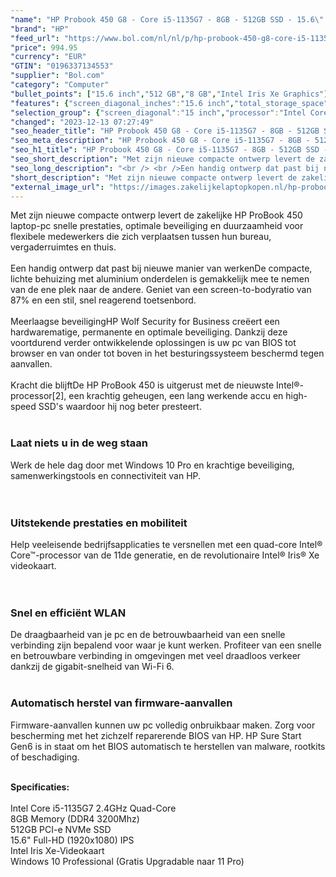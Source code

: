 ```yaml
---
"name": "HP Probook 450 G8 - Core i5-1135G7 - 8GB - 512GB SSD - 15.6\" FHD - Win 10 Pro"
"brand": "HP"
"feed_url": "https://www.bol.com/nl/nl/p/hp-probook-450-g8-core-i5-1135g7-8gb-512gb-ssd-15-6-fhd-win-10-pro/9300000106860121"
"price": 994.95
"currency": "EUR"
"GTIN": "0196337134553"
"supplier": "Bol.com"
"category": "Computer"
"bullet_points": ["15.6 inch","512 GB","8 GB","Intel Iris Xe Graphics"]
"features": {"screen_diagonal_inches":"15.6 inch","total_storage_space":"512 GB","memory_size":"8 GB","graphics_card":"Intel Iris Xe Graphics"}
"selection_group": {"screen_diagonal":"15 inch","processor":"Intel Core i5","changed_price_past_3_days":false,"product_family":"Probook"}
"changed": "2023-12-13 07:27:49"
"seo_header_title": "HP Probook 450 G8 - Core i5-1135G7 - 8GB - 512GB SSD - 15.6\" FHD - Win 10 Pro"
"seo_meta_description": "HP Probook 450 G8 - Core i5-1135G7 - 8GB - 512GB SSD - 15.6\" FHD - Win 10 Pro"
"seo_h1_title": "HP Probook 450 G8 - Core i5-1135G7 - 8GB - 512GB SSD - 15.6\" FHD - Win 10 Pro"
"seo_short_description": "Met zijn nieuwe compacte ontwerp levert de zakelijke HP ProBook 450 laptop-pc snelle prestaties, optimale beveiliging en duurzaamheid voor flexibele medewerkers die zich verplaatsen tussen hun bureau, vergaderruimtes en thuis."
"seo_long_description": "<br /> <br />Een handig ontwerp dat past bij nieuwe manier van werkenDe compacte, lichte behuizing met aluminium onderdelen is gemakkelijk mee te nemen van de ene plek naar de andere. Geniet van een screen-to-bodyratio van 87% en een stil, snel reagerend toetsenbord. <br /> <br />Meerlaagse beveiligingHP Wolf Security for Business creëert een hardwarematige, permanente en optimale beveiliging. Dankzij deze voortdurend verder ontwikkelende oplossingen is uw pc van BIOS tot browser en van onder tot boven in het besturingssysteem beschermd tegen aanvallen. <br /> <br />Kracht die blijftDe HP ProBook 450 is uitgerust met de nieuwste Intel®-processor[2], een krachtig geheugen, een lang werkende accu en high-speed SSD's waardoor hij nog beter presteert. <br /> <br /> <h3>Laat niets u in de weg staan</h3> <p> Werk de hele dag door met Windows 10 Pro en krachtige beveiliging, samenwerkingstools en connectiviteit van HP. <br /><br /><br /> </p> <h3>Uitstekende prestaties en mobiliteit</h3> <p> Help veeleisende bedrijfsapplicaties te versnellen met een quad-core Intel® Core™-processor van de 11de generatie, en de revolutionaire Intel® Iris® Xe videokaart. <br /><br /><br /> </p> <h3>Snel en efficiënt WLAN</h3> <p> De draagbaarheid van je pc en de betrouwbaarheid van een snelle verbinding zijn bepalend voor waar je kunt werken. Profiteer van een snelle en betrouwbare verbinding in omgevingen met veel draadloos verkeer dankzij de gigabit-snelheid van Wi-Fi 6. <br /><br /> </p> <h3>Automatisch herstel van firmware-aanvallen</h3> <p> Firmware-aanvallen kunnen uw pc volledig onbruikbaar maken. Zorg voor bescherming met het zichzelf reparerende BIOS van HP. HP Sure Start Gen6 is in staat om het BIOS automatisch te herstellen van malware, rootkits of beschadiging. </p> <br /> <strong>Specificaties:</strong> <br /> <br />Intel Core i5-1135G7 2. 4GHz Quad-Core <br />8GB Memory (DDR4 3200Mhz) <br />512GB PCI-e NVMe SSD <br />15. 6\" Full-HD (1920x1080) IPS <br />Intel Iris Xe-Videokaart <br />Windows 10 Professional (Gratis Upgradable naar 11 Pro)"
"short_description": "Met zijn nieuwe compacte ontwerp levert de zakelijke HP ProBook 450 laptop-pc snelle prestaties, optimale beveiliging en duurzaamheid voor flexibele medewerkers die zich verplaatsen tussen hun bureau, vergaderruimtes en thuis. Een handig ontwerp dat past bij nieuwe manier van werkenDe compacte, lichte behuizing met aluminium onderdelen is gemakkelijk mee te nemen van de ene plek naar de andere. Geniet van een screen-to-bodyratio van 87% en een stil, snel reagerend toetsenbord. Meerlaagse beveiligingHP Wolf Security for Business creëert een hardwarematige, permanente en optimale beveiliging. Dankzij deze voortdurend verder ontwikkelende oplossingen is uw pc van BIOS tot browser en van onder tot boven in het besturingssysteem beschermd tegen aanvallen. Kracht die blijftDe HP ProBook 450 is uitgerust met de nieuwste Intel®-processor[2], een krachtig geheugen, een lang werkende accu en high-speed SSD's waardoor hij nog beter presteert. Laat niets u in de weg staan Werk de hele dag door met Windows 10 Pro en krachtige beveiliging, samenwerkingstools en connectiviteit van HP. Uitstekende prestaties en mobiliteit Help veeleisende bedrijfsapplicaties te versnellen met een quad-core Intel® Core™-processor van de 11de generatie, en de revolutionaire Intel® Iris® Xe videokaart. Snel en efficiënt WLAN De draagbaarheid van je pc en de betrouwbaarheid van een snelle verbinding zijn bepalend voor waar je kunt werken. Profiteer van een snelle en betrouwbare verbinding in omgevingen met veel draadloos verkeer dankzij de gigabit-snelheid van Wi-Fi 6. Automatisch herstel van firmware-aanvallen Firmware-aanvallen kunnen uw pc volledig onbruikbaar maken. Zorg voor bescherming met het zichzelf reparerende BIOS van HP. HP Sure Start Gen6 is in staat om het BIOS automatisch te herstellen van malware, rootkits of beschadiging. Specificaties: Intel Core i5-1135G7 2.4GHz Quad-Core 8GB Memory (DDR4 3200Mhz) 512GB PCI-e NVMe SSD 15.6\" Full-HD (1920x1080) IPS Intel Iris Xe-Videokaart Windows 10 Professional (Gratis Upgradable naar 11 Pro)"
"external_image_url": "https://images.zakelijkelaptopkopen.nl/hp-probook-450-g8-core-i5-1135g7-8gb-512gb-ssd-15-6-fhd-win-10-pro.webp"
---
```


Met zijn nieuwe compacte ontwerp levert de zakelijke HP ProBook 450 laptop-pc snelle prestaties, optimale beveiliging en duurzaamheid voor flexibele medewerkers die zich verplaatsen tussen hun bureau, vergaderruimtes en thuis. <br /> <br />Een handig ontwerp dat past bij nieuwe manier van werkenDe compacte, lichte behuizing met aluminium onderdelen is gemakkelijk mee te nemen van de ene plek naar de andere. Geniet van een screen-to-bodyratio van 87% en een stil, snel reagerend toetsenbord. <br /> <br />Meerlaagse beveiligingHP Wolf Security for Business creëert een hardwarematige, permanente en optimale beveiliging. Dankzij deze voortdurend verder ontwikkelende oplossingen is uw pc van BIOS tot browser en van onder tot boven in het besturingssysteem beschermd tegen aanvallen. <br /> <br />Kracht die blijftDe HP ProBook 450 is uitgerust met de nieuwste Intel®-processor[2], een krachtig geheugen, een lang werkende accu en high-speed SSD's waardoor hij nog beter presteert. <br /> <br /> <h3>Laat niets u in de weg staan</h3> <p> Werk de hele dag door met Windows 10 Pro en krachtige beveiliging, samenwerkingstools en connectiviteit van HP.<br /><br /><br /> </p> <h3>Uitstekende prestaties en mobiliteit</h3> <p> Help veeleisende bedrijfsapplicaties te versnellen met een quad-core Intel® Core™-processor van de 11de generatie, en de revolutionaire Intel® Iris® Xe videokaart.<br /><br /><br /> </p> <h3>Snel en efficiënt WLAN</h3> <p> De draagbaarheid van je pc en de betrouwbaarheid van een snelle verbinding zijn bepalend voor waar je kunt werken. Profiteer van een snelle en betrouwbare verbinding in omgevingen met veel draadloos verkeer dankzij de gigabit-snelheid van Wi-Fi 6.<br /><br /> </p> <h3>Automatisch herstel van firmware-aanvallen</h3> <p> Firmware-aanvallen kunnen uw pc volledig onbruikbaar maken. Zorg voor bescherming met het zichzelf reparerende BIOS van HP. HP Sure Start Gen6 is in staat om het BIOS automatisch te herstellen van malware, rootkits of beschadiging. </p> <br /> <strong>Specificaties:</strong> <br /> <br />Intel Core i5-1135G7 2.4GHz Quad-Core <br />8GB Memory (DDR4 3200Mhz) <br />512GB PCI-e NVMe SSD <br />15.6" Full-HD (1920x1080) IPS <br />Intel Iris Xe-Videokaart <br />Windows 10 Professional (Gratis Upgradable naar 11 Pro)